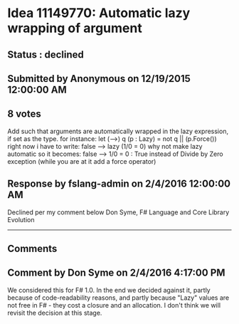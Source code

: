 # Idea 11149770: Automatic lazy wrapping of argument #

## Status : declined

## Submitted by Anonymous on 12/19/2015 12:00:00 AM

## 8 votes

Add such that arguments are automatically wrapped in the lazy expression, if set as the type.
for instance:
let (-->) q (p : Lazy<bool>) = not q || (p.Force())
right now i have to write:
false --> lazy (1/0 = 0)
why not make lazy automatic so it becomes:
false --> 1/0 = 0 : True instead of Divide by Zero exception
(while you are at it add a force operator)



## Response by fslang-admin on 2/4/2016 12:00:00 AM

Declined per my comment below
Don Syme, F# Language and Core Library Evolution

------------------------
## Comments


## Comment by Don Syme on 2/4/2016 4:17:00 PM
We considered this for F# 1.0. In the end we decided against it, partly because of code-readability reasons, and partly because "Lazy" values are not free in F# - they cost a closure and an allocation.
I don't think we will revisit the decision at this stage.


